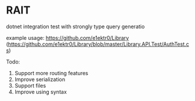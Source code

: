 # RAIT

dotnet integration test with strongly type query generatio

example usage:
https://github.com/e1ektr0/Library
(https://github.com/e1ektr0/Library/blob/master/Library.API.Test/AuthTest.cs)

Todo:
1. Support more routing features
2. Improve serialization
3. Support files
4. Improve using syntax 
